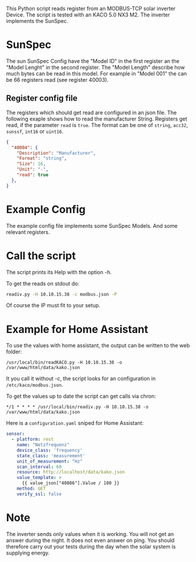 This Python script reads register from an MODBUS-TCP solar inverter Device.
The script is tested with an KACO 5.0 NX3 M2.
The inverter implements the SunSpec.

# SunSpec

The sun SunSpec Config have the "Model ID" in the first register an the "Model Lenght" in the second register. The "Model Length" describe how much bytes can be read in this model. For example in "Model 001" the can be 66 registers read (see register 40003).


## Register config file

The registers which should get read are configured in an json file.
The following exaple shows how to read the manufacturer String.
Registers get read, if the parameter `read` is `true`.
The format can be one of `string`, `acc32`, `sunssf`, `int16` or `uint16`.

```json
{
  "40004": {
    "Description": "Manufacturer",
    "Format": "string",
    "Size": 16,
    "Unit": "-",
    "read": true
  },
}
``` 

# Example Config

The example config file implements some SunSpec Models. And some relevant registers.

# Call the script

The script prints its Help with the option -h.

To get the reads on stdout do:

```bash
readiv.py -H 10.10.15.38 -c modbus.json -P
```

Of course the IP must fit to your setup.

# Example for Home Assistant

To use the values with home assistant, the output can be written to the web folder:
```
/usr/local/bin/readKACO.py -H 10.10.15.38 -o /var/www/html/data/kako.json
```
It you call it without -c, the script looks for an configuration in `/etc/kaco/modbus.json`.

To get the values up to date the script can get calls via chron:

```
*/1 * * * * /usr/local/bin/readiv.py -H 10.10.15.38 -o /var/www/html/data/kako.json
```

Here is a `configuration.yaml` sniped for Home Assistant:

```yaml
sensor:
  - platform: rest
    name: "Netzfrequenz"
    device_class: 'frequency'
    state_class: 'measurement'
    unit_of_measurement: "Hz"
    scan_interval: 60
    resource: http://localhost/data/kako.json
    value_template: >
      {{ value_json["40086"].Value / 100 }}
    method: GET
    verify_ssl: false

```

# Note

The inverter sends only values when it is working. You will not get an answer during the night. It does not even answer on ping.
You should therefore carry out your tests during the day when the solar system is supplying energy.
